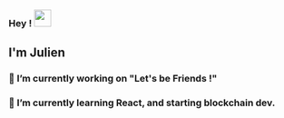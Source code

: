 ### Hey ! <img src="https://raw.githubusercontent.com/MartinHeinz/MartinHeinz/master/wave.gif" width="30px">
## I'm Julien

###  🔭 I’m currently working on "Let's be Friends !"

### 🌱 I’m currently learning React, and starting blockchain dev.


<!--
**JulienMaurice/JulienMaurice** is a ✨ _special_ ✨ repository because its `README.md` (this file) appears on your GitHub profile.

Here are some ideas to get you started:

- 🔭 I’m currently working on ... 
- 🌱 I’m currently learning ...
- 👯 I’m looking to collaborate on ...
- 🤔 I’m looking for help with ...
- 💬 Ask me about ...
- 📫 How to reach me: ...
- 😄 Pronouns: ...
- ⚡ Fun fact: ...
-->

